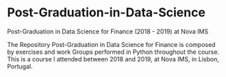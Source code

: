 # Post-Graduation-in-Data-Science
Post-Graduation in Data Science for Finance (2018 - 2019) at Nova IMS

The Repository Post-Graduation in Data Science for Finance is composed by exercises and work Groups performed in Python throughout the course.
This is a course I attended between 2018 and 2019, at Nova IMS, in Lisbon, Portugal.
